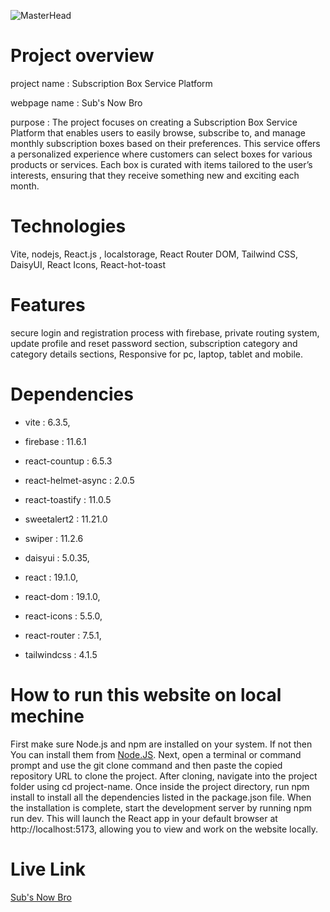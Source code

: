 ![MasterHead](https://i.ibb.co/23pNGjdv/Screenshot-2025-06-25-155503.png)

# Project overview
project name : Subscription Box Service Platform

webpage name : Sub's Now Bro

purpose : The project focuses on creating a Subscription Box Service Platform that enables users to easily browse, subscribe to, and manage monthly subscription boxes based on their preferences. This service offers a personalized experience where customers can select boxes for various products or services. Each box is curated with items tailored to the user’s interests, ensuring that they receive something new and exciting each month.

# Technologies
Vite, nodejs, React.js , localstorage, React Router DOM, Tailwind CSS, DaisyUI, React Icons, React-hot-toast

# Features
secure login and registration process with firebase, private routing system, update profile and reset password section, subscription category and category details sections, Responsive for pc, laptop, tablet and mobile.

# Dependencies
- vite : 6.3.5,

- firebase : 11.6.1

- react-countup : 6.5.3

- react-helmet-async : 2.0.5

- react-toastify : 11.0.5

- sweetalert2 : 11.21.0

- swiper : 11.2.6

- daisyui : 5.0.35,

- react : 19.1.0,

- react-dom : 19.1.0,

- react-icons : 5.5.0,

- react-router : 7.5.1,

- tailwindcss : 4.1.5 

# How to run this website on local mechine
First make sure Node.js and npm are installed on your system. If not then You can install them from [Node.JS](https://nodejs.org). Next, open a terminal or command prompt and use the git clone command and then paste the copied repository URL to clone the project. After cloning, navigate into the project folder using cd project-name. Once inside the project directory, run npm install to install all the dependencies listed in the package.json file. When the installation is complete, start the development server by running npm run dev. This will launch the React app in your default browser at http://localhost:5173, allowing you to view and work on the website locally.

# Live Link
[Sub's Now Bro](https://subscription-box-9dcac.web.app)

